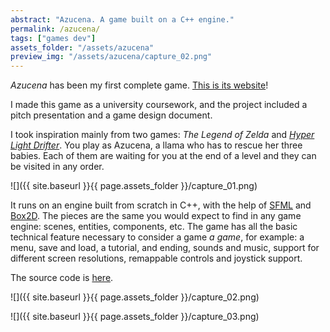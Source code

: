 ```yaml
---
abstract: "Azucena. A game built on a C++ engine."
permalink: /azucena/
tags: ["games dev"]
assets_folder: "/assets/azucena"
preview_img: "/assets/azucena/capture_02.png"
---
```


*Azucena* has been my first complete game. [This is its website](https://marcomoroni.github.io/azucena/)!

I made this game as a university coursework, and the project included a pitch presentation and a game design document.

I took inspiration mainly from two games: *The Legend of Zelda* and *[Hyper Light Drifter](http://www.heart-machine.com/)*. You play as Azucena, a llama who has to rescue her three babies. Each of them are waiting for you at the end of a level and they can be visited in any order.

![]({{ site.baseurl }}{{ page.assets_folder }}/capture_01.png)

It runs on an engine built from scratch in C++, with the help of [SFML](https://www.sfml-dev.org/) and [Box2D](https://github.com/erincatto/Box2D). The pieces are the same you would expect to find in any game engine: scenes, entities, components, etc. The game has all the basic technical feature necessary to consider a game *a game*, for example: a menu, save and load, a tutorial, and ending, sounds and music, support for different screen resolutions, remappable controls and joystick support.

The source code is [here](https://github.com/marcomoroni/azucena).

![]({{ site.baseurl }}{{ page.assets_folder }}/capture_02.png)

![]({{ site.baseurl }}{{ page.assets_folder }}/capture_03.png)
